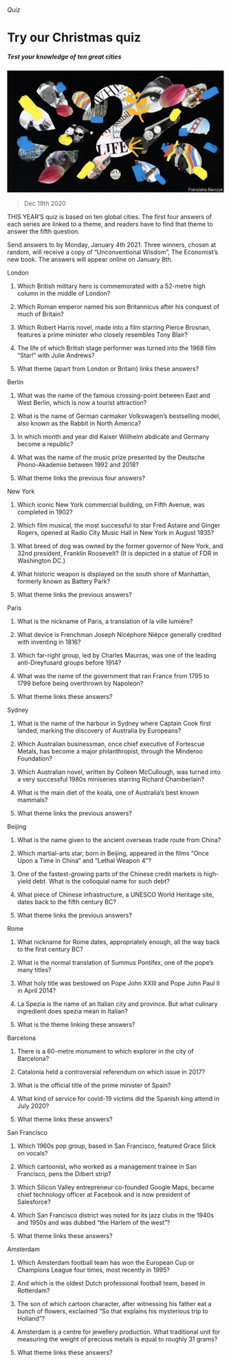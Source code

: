 ###### Quiz

# Try our Christmas quiz 

##### Test your knowledge of ten great cities 

![image](images/20201219_CWD001.jpg) 

> Dec 19th 2020 


THIS YEAR’S quiz is based on ten global cities. The first four answers of each series are linked to a theme, and readers have to find that theme to answer the fifth question.


Send answers to  by Monday, January 4th 2021. Three winners, chosen at random, will receive a copy of “Unconventional Wisdom”, The Economist’s new book. The answers will appear online on January 8th.

London



1. Which British military hero is commemorated with a 52-metre high column in the middle of London?

2. Which Roman emperor named his son Britannicus after his conquest of much of Britain?

3. Which Robert Harris novel, made into a film starring Pierce Brosnan, features a prime minister who closely resembles Tony Blair?

4. The life of which British stage performer was turned into the 1968 film “Star!” with Julie Andrews?

5. What theme (apart from London or Britain) links these answers?

Berlin


1. What was the name of the famous crossing-point between East and West Berlin, which is now a tourist attraction?

2. What is the name of German carmaker Volkswagen’s bestselling model, also known as the Rabbit in North America?

3. In which month and year did Kaiser Willhelm abdicate and Germany become a republic? 

4. What was the name of the music prize presented by the Deutsche Phono-Akademie between 1992 and 2018?

5. What theme links the previous four answers?

New York


1. Which iconic New York commercial building, on Fifth Avenue, was completed in 1902?

2. Which film musical, the most successful to star Fred Astaire and Ginger Rogers, opened at Radio City Music Hall in New York in August 1935?

3. What breed of dog was owned by the former governor of New York, and 32nd president, Franklin Roosevelt? (It is depicted in a statue of FDR in Washington DC.)

4. What historic weapon is displayed on the south shore of Manhattan, formerly known as Battery Park? 

5. What theme links the previous answers?

Paris


1. What is the nickname of Paris, a translation of la ville lumière?

2. What device is Frenchman Joseph Nicéphore Niépce generally credited with inventing in 1816?

3. Which far-right group, led by Charles Maurras, was one of the leading anti-Dreyfusard groups before 1914? 

4. What was the name of the government that ran France from 1795 to 1799 before being overthrown by Napoleon?

 5. What theme links these answers?

Sydney


1. What is the name of the harbour in Sydney where Captain Cook first landed, marking the discovery of Australia by Europeans?

2. Which Australian businessman, once chief executive of Fortescue Metals, has become a major philanthropist, through the Minderoo Foundation?

3. Which Australian novel, written by Colleen McCullough, was turned into a very successful 1980s miniseries starring Richard Chamberlain?

4. What is the main diet of the koala, one of Australia’s best known mammals?

5. What theme links the previous answers?

Beijing


1. What is the name given to the ancient overseas trade route from China? 

2. Which martial-arts star, born in Beijing, appeared in the films “Once Upon a Time in China” and “Lethal Weapon 4”?

3. One of the fastest-growing parts of the Chinese credit markets is high-yield debt. What is the colloquial name for such debt? 

4. What piece of Chinese infrastructure, a UNESCO World Heritage site, dates back to the fifth century BC? 

5. What theme links the previous answers?

Rome


1. What nickname for Rome dates, appropriately enough, all the way back to the first century BC? 

2. What is the normal translation of Summus Pontifex, one of the pope’s many titles?

3. What holy title was bestowed on Pope John XXIII and Pope John Paul II in April 2014?

4. La Spezia is the name of an Italian city and province. But what culinary ingredient does spezia mean in Italian?

5. What is the theme linking these answers?

Barcelona


1. There is a 60-metre monument to which explorer in the city of Barcelona?

2. Catalonia held a controversial referendum on which issue in 2017?

3. What is the official title of the prime minister of Spain?

4. What kind of service for covid-19 victims did the Spanish king attend in July 2020?

5. What theme links these answers?

San Francisco


1. Which 1960s pop group, based in San Francisco, featured Grace Slick on vocals?

2. Which cartoonist, who worked as a management trainee in San Francisco, pens the Dilbert strip?

3. Which Silicon Valley entrepreneur co-founded Google Maps, became chief technology officer at Facebook and is now president of Salesforce?

4. Which San Francisco district was noted for its jazz clubs in the 1940s and 1950s and was dubbed “the Harlem of the west”?

5. What theme links these answers?

Amsterdam


1. Which Amsterdam football team has won the European Cup or Champions League four times, most recently in 1995?

2. And which is the oldest Dutch professional football team, based in Rotterdam?

3. The son of which cartoon character, after witnessing his father eat a bunch of flowers, exclaimed “So that explains his mysterious trip to Holland”? 

4. Amsterdam is a centre for jewellery production. What traditional unit for measuring the weight of precious metals is equal to roughly 31 grams? 

5. What theme links these answers?

